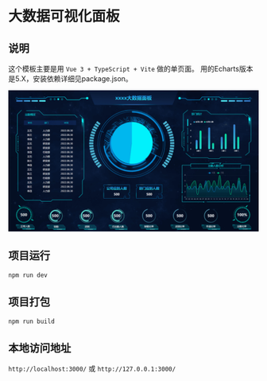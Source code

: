 # 大数据可视化面板

## 说明
这个模板主要是用 `Vue 3 + TypeScript + Vite` 做的单页面。
用的Echarts版本是5.X，安装依赖详细见package.json。


![image](https://github.com/gcnova/vue3-echarts/blob/master/src/assets/images/picture.png)

## 项目运行

```
npm run dev
```
## 项目打包
```
npm run build
```

## 本地访问地址
`http://localhost:3000/` 或 `http://127.0.0.1:3000/`